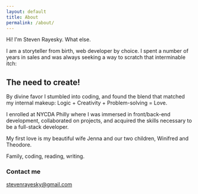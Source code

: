 ```yaml
---
layout: default
title: About
permalink: /about/
---
```


Hi! I'm Steven Rayesky. What else. 

I am a storyteller from birth, web developer by choice. I spent a number of years in sales and was always seeking a way to scratch that interminable itch: 

## The need to create!

By divine favor I stumbled into coding, and found the blend that matched my internal makeup: Logic + Creativity + Problem-solving = Love. 

I enrolled at NYCDA Philly where I was immersed in front/back-end development, collaborated on projects, and acquired the skills necessary to be a full-stack developer. 

My first love is my beautiful wife Jenna and our two children, Winifred and Theodore. 

Family, coding, reading, writing.

### Contact me

[stevenrayesky@gmail.com](mailto:stevenrayesky@gmail.com)